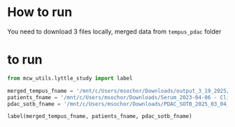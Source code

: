 # How to run

You need to download 3 files locally, merged data from `tempus_pdac` folder


# to run

```python
from mcw_utils.lyttle_study import label

merged_tempus_fname = '/mnt/c/Users/msochor/Downloads/output_3_19_2025/tempus_json_pdac_rcc_merged.csv'
patients_fname = '/mnt/c/Users/msochor/Downloads/Serum_2023-04-06 - Clinical Data_FINAL.xlsx'
pdac_sotb_fname = '/mnt/c/Users/msochor/Downloads/PDAC_SOTB_2025_03_04_unfiltered.dta'

label(merged_tempus_fname, patients_fname, pdac_sotb_fname)
```